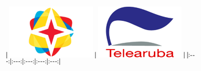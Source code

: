 | ![](https://raw.githubusercontent.com/RevGear/logo/master/Countries/AW/Aruba-TV.png) | ![](https://raw.githubusercontent.com/RevGear/logo/master/Countries/AW/Telearuba.png)  | 
|:---:|:---:|:---:|:---:|:---:| 
